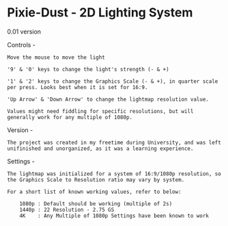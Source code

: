 # Pixie-Dust - 2D Lighting System
0.01 version

Controls - 

    Move the mouse to move the light
    
    '9' & '0' keys to change the light's strength (- & +)

    '1' & '2' keys to change the Graphics Scale (- & +), in quarter scale per press. Looks best when it is set for 16:9.
    
    'Up Arrow' & 'Down Arrow' to change the lightmap resolution value.
    
    Values might need fiddling for specific resolutions, but will generally work for any multiple of 1080p.
    
   
Version -

    The project was created in my freetime during University, and was left unifinished and unorganized, as it was a learning experience.
    
    
Settings -

    The lightmap was initialized for a system of 16:9/1080p resolution, so the Graphics Scale to Resolution ratio may vary by system.
    
    For a short list of known working values, refer to below:
    
        1080p : Default should be working (multiple of 2s)
        1440p : 22 Resolution - 2.75 GS
        4K    : Any Multiple of 1080p Settings have been known to work 
